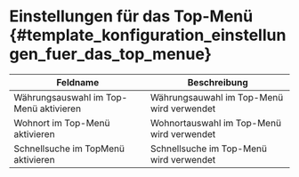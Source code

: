 # Einstellungen für das Top-Menü {#template_konfiguration_einstellungen_fuer_das_top_menue}

|Feldname|Beschreibung|
|--------|------------|
|Währungsauswahl im Top-Menü aktivieren|Währungsauwahl im Top-Menü wird verwendet|
|Wohnort im Top-Menü aktivieren|Wohnortauswahl im Top-Menü wird verwendet|
|Schnellsuche im TopMenü aktivieren|Schnellsuche im Top-Menü wird verwendet|



